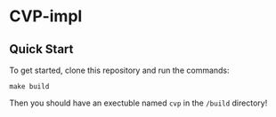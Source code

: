 # CVP-impl

## Quick Start

To get started, clone this repository and run the commands:
```
make build
```
Then you should have an exectuble named `cvp` in the `/build` directory!